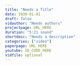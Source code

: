 ```yaml
---
title: "Needs a Title"
date: 2030-01-01
draft: false
vidauthor: "Needs authors"
projectpage: URL_HERE
duration: "5:21 sound"
shortdesc: "Needs a description"
categories: ["video"]
paperpage: URL_HERE
youtube: ID_CODE_HERE
vidfile: optional
---
```

